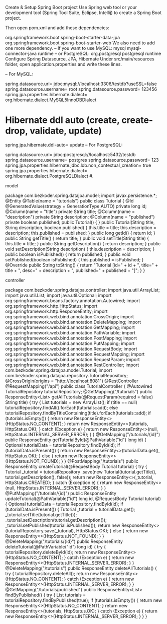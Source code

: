 




 
Create & Setup Spring Boot project
Use Spring web tool or your development tool (Spring Tool Suite, Eclipse, Intellij) to create a Spring Boot project.

Then open pom.xml and add these dependencies:

<dependency>
	<groupId>org.springframework.boot</groupId>
	<artifactId>spring-boot-starter-data-jpa</artifactId>
</dependency>
<dependency>
	<groupId>org.springframework.boot</groupId>
	<artifactId>spring-boot-starter-web</artifactId>
</dependency>
We also need to add one more dependency.
– If you want to use MySQL:

<dependency>
	<groupId>mysql</groupId>
	<artifactId>mysql-connector-java</artifactId>
	<scope>runtime</scope>
</dependency>
– or PostgreSQL:

<dependency>
	<groupId>org.postgresql</groupId>
	<artifactId>postgresql</artifactId>
	<scope>runtime</scope>
</dependency>
Configure Spring Datasource, JPA, Hibernate
Under src/main/resources folder, open application.properties and write these lines.

– For MySQL:

spring.datasource.url= jdbc:mysql://localhost:3306/testdb?useSSL=false
spring.datasource.username= root
spring.datasource.password= 123456
spring.jpa.properties.hibernate.dialect= org.hibernate.dialect.MySQL5InnoDBDialect
# Hibernate ddl auto (create, create-drop, validate, update)
spring.jpa.hibernate.ddl-auto= update
– For PostgreSQL:

spring.datasource.url= jdbc:postgresql://localhost:5432/testdb
spring.datasource.username= postgres
spring.datasource.password= 123
spring.jpa.properties.hibernate.jdbc.lob.non_contextual_creation= true
spring.jpa.properties.hibernate.dialect= org.hibernate.dialect.PostgreSQLDialect
#.

model

package com.bezkoder.spring.datajpa.model;
import javax.persistence.*;
@Entity
@Table(name = "tutorials")
public class Tutorial {
	@Id
	@GeneratedValue(strategy = GenerationType.AUTO)
	private long id;
	@Column(name = "title")
	private String title;
	@Column(name = "description")
	private String description;
	@Column(name = "published")
	private boolean published;
	public Tutorial() {
	}
	public Tutorial(String title, String description, boolean published) {
		this.title = title;
		this.description = description;
		this.published = published;
	}
	public long getId() {
		return id;
	}
	public String getTitle() {
		return title;
	}
	public void setTitle(String title) {
		this.title = title;
	}
	public String getDescription() {
		return description;
	}
	public void setDescription(String description) {
		this.description = description;
	}
	public boolean isPublished() {
		return published;
	}
	public void setPublished(boolean isPublished) {
		this.published = isPublished;
	}
	@Override
	public String toString() {
		return "Tutorial [id=" + id + ", title=" + title + ", desc=" + description + ", published=" + published + "]";
	}
}

controller

package com.bezkoder.spring.datajpa.controller;
import java.util.ArrayList;
import java.util.List;
import java.util.Optional;
import org.springframework.beans.factory.annotation.Autowired;
import org.springframework.http.HttpStatus;
import org.springframework.http.ResponseEntity;
import org.springframework.web.bind.annotation.CrossOrigin;
import org.springframework.web.bind.annotation.DeleteMapping;
import org.springframework.web.bind.annotation.GetMapping;
import org.springframework.web.bind.annotation.PathVariable;
import org.springframework.web.bind.annotation.PostMapping;
import org.springframework.web.bind.annotation.PutMapping;
import org.springframework.web.bind.annotation.RequestBody;
import org.springframework.web.bind.annotation.RequestMapping;
import org.springframework.web.bind.annotation.RequestParam;
import org.springframework.web.bind.annotation.RestController;
import com.bezkoder.spring.datajpa.model.Tutorial;
import com.bezkoder.spring.datajpa.repository.TutorialRepository;
@CrossOrigin(origins = "http://localhost:8081")
@RestController
@RequestMapping("/api")
public class TutorialController {
  @Autowired
  TutorialRepository tutorialRepository;
  @GetMapping("/tutorials")
  public ResponseEntity<List<Tutorial>> getAllTutorials(@RequestParam(required = false) String title) {
    try {
      List<Tutorial> tutorials = new ArrayList<Tutorial>();
      if (title == null)
        tutorialRepository.findAll().forEach(tutorials::add);
      else
        tutorialRepository.findByTitleContaining(title).forEach(tutorials::add);
      if (tutorials.isEmpty()) {
        return new ResponseEntity<>(HttpStatus.NO_CONTENT);
      }
      return new ResponseEntity<>(tutorials, HttpStatus.OK);
    } catch (Exception e) {
      return new ResponseEntity<>(null, HttpStatus.INTERNAL_SERVER_ERROR);
    }
  }
  @GetMapping("/tutorials/{id}")
  public ResponseEntity<Tutorial> getTutorialById(@PathVariable("id") long id) {
    Optional<Tutorial> tutorialData = tutorialRepository.findById(id);
    if (tutorialData.isPresent()) {
      return new ResponseEntity<>(tutorialData.get(), HttpStatus.OK);
    } else {
      return new ResponseEntity<>(HttpStatus.NOT_FOUND);
    }
  }
  @PostMapping("/tutorials")
  public ResponseEntity<Tutorial> createTutorial(@RequestBody Tutorial tutorial) {
    try {
      Tutorial _tutorial = tutorialRepository
          .save(new Tutorial(tutorial.getTitle(), tutorial.getDescription(), false));
      return new ResponseEntity<>(_tutorial, HttpStatus.CREATED);
    } catch (Exception e) {
      return new ResponseEntity<>(null, HttpStatus.INTERNAL_SERVER_ERROR);
    }
  }
  @PutMapping("/tutorials/{id}")
  public ResponseEntity<Tutorial> updateTutorial(@PathVariable("id") long id, @RequestBody Tutorial tutorial) {
    Optional<Tutorial> tutorialData = tutorialRepository.findById(id);
    if (tutorialData.isPresent()) {
      Tutorial _tutorial = tutorialData.get();
      _tutorial.setTitle(tutorial.getTitle());
      _tutorial.setDescription(tutorial.getDescription());
      _tutorial.setPublished(tutorial.isPublished());
      return new ResponseEntity<>(tutorialRepository.save(_tutorial), HttpStatus.OK);
    } else {
      return new ResponseEntity<>(HttpStatus.NOT_FOUND);
    }
  }
  @DeleteMapping("/tutorials/{id}")
  public ResponseEntity<HttpStatus> deleteTutorial(@PathVariable("id") long id) {
    try {
      tutorialRepository.deleteById(id);
      return new ResponseEntity<>(HttpStatus.NO_CONTENT);
    } catch (Exception e) {
      return new ResponseEntity<>(HttpStatus.INTERNAL_SERVER_ERROR);
    }
  }
  @DeleteMapping("/tutorials")
  public ResponseEntity<HttpStatus> deleteAllTutorials() {
    try {
      tutorialRepository.deleteAll();
      return new ResponseEntity<>(HttpStatus.NO_CONTENT);
    } catch (Exception e) {
      return new ResponseEntity<>(HttpStatus.INTERNAL_SERVER_ERROR);
    }
  }
  @GetMapping("/tutorials/published")
  public ResponseEntity<List<Tutorial>> findByPublished() {
    try {
      List<Tutorial> tutorials = tutorialRepository.findByPublished(true);
      if (tutorials.isEmpty()) {
        return new ResponseEntity<>(HttpStatus.NO_CONTENT);
      }
      return new ResponseEntity<>(tutorials, HttpStatus.OK);
    } catch (Exception e) {
      return new ResponseEntity<>(HttpStatus.INTERNAL_SERVER_ERROR);
    }
  }
}
